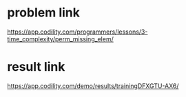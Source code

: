 problem link
========
<https://app.codility.com/programmers/lessons/3-time_complexity/perm_missing_elem/>

result link
=======
<https://app.codility.com/demo/results/trainingDFXGTU-AX6/>